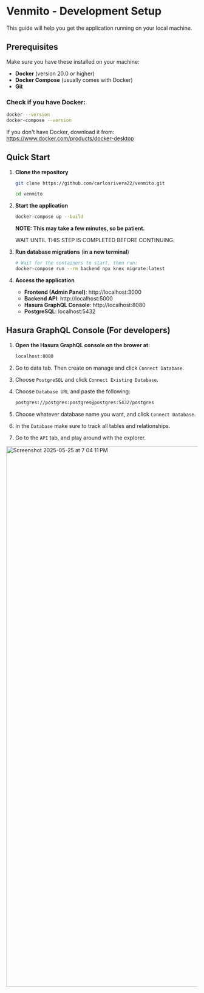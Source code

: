 # Venmito - Development Setup

This guide will help you get the application running on your local machine.

## Prerequisites

Make sure you have these installed on your machine:

- **Docker** (version 20.0 or higher)
- **Docker Compose** (usually comes with Docker)
- **Git**

### Check if you have Docker:
```bash
docker --version
docker-compose --version
```

If you don't have Docker, download it from: https://www.docker.com/products/docker-desktop

## Quick Start

1. **Clone the repository**
   ```bash
   git clone https://github.com/carlosrivera22/venmito.git

   cd venmito
   ```

2. **Start the application**
   ```bash
   docker-compose up --build
   ```

   **NOTE: This may take a few minutes, so be patient.**

   WAIT UNTIL THIS STEP IS COMPLETED BEFORE CONTINUING.

3. **Run database migrations** (**in a new terminal**)
   ```bash
   # Wait for the containers to start, then run:
   docker-compose run --rm backend npx knex migrate:latest
   ```

4. **Access the application**
   - **Frontend (Admin Panel)**: http://localhost:3000
   - **Backend API**: http://localhost:5000
   - **Hasura GraphQL Console**: http://localhost:8080
   - **PostgreSQL**: localhost:5432

## Hasura GraphQL Console (For developers)

1. **Open the Hasura GraphQL 
   console on the brower at:**
   ```bash
   localhost:8080
   ```

2. Go to data tab. Then create on manage and click `Connect Database`.

3. Choose `PostgreSQL` and click `Connect Existing Database`.

4. Choose `Database URL` and paste the following:
   ```bash
   postgres://postgres:postgres@postgres:5432/postgres
   ````

5. Choose whatever database name you want, and click `Connect Database`.

6. In the `Database` make sure to track all tables and relationships. 

7. Go to the `API` tab, and play around with the explorer. 

<img width="1425" alt="Screenshot 2025-05-25 at 7 04 11 PM" src="https://github.com/user-attachments/assets/b5e97bfa-1f88-4361-bb03-6b7ade737572" />
